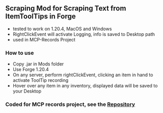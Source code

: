 ## Scraping Mod for Scraping Text from ItemToolTips in Forge ## 

- tested to work on 1.20.4, MacOS and Windows
- RightClickEvent will activate Logging, info is saved to Desktop path
- used in MCP-Records Project

### How to use ###

- Copy .jar in Mods folder
- Use Forge 1.20.4
- On any server, perform rightClickEvent, clicking an item in hand to activate ToolTip recording
- Hover over any item in any inventory, displayed data will be saved to your Desktop

### Coded for MCP records project, see the [Repository](https://fflopse.github.io/MCP-Records/) ###
